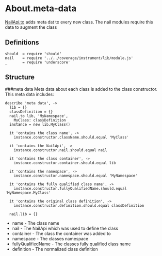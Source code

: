 [glob]: https://npmjs.org/package/glob
[grunt-contrib-coffee]: https://github.com/gruntjs/grunt-contrib-coffee
[grunt-istanbul-coverage]: https://github.com/daniellmb/grunt-istanbul-coverage
[grunt-istanbul]: https://github.com/taichi/grunt-istanbul
[grunt-simple-mocha]: https://github.com/yaymukund/grunt-simple-mocha
[grunt]: http://gruntjs.com/
[mocha]: https://npmjs.org/package/mocha
[should]: https://github.com/visionmedia/should.js
[underscore]: http://underscorejs.org

[About.meta-data]: meta-data.coffee.md
[About.modules]: modules.coffee.md
[NailApi]: ../NailApi.coffee.md
[NailApi.lib]: ../NailApi/lib.coffee.md
[NailApi.modules]: ../NailApi/modules.coffee.md
[NailApi.parent]: ../NailApi/parent.coffee.md
[NailApi.to]: ../NailApi/to.coffee.md
[NailApi.use]: ../NailApi/use.coffee.md

[nail]: https://github.com/noptic/nail
[npm]: https://github.com/noptic/nail

About.meta-data
===============
[NailApi.to] adds meta dat to every new class.
The nail modules require this data to augment the class

Definitions
-----------

    should  = require 'should'
    nail    = require '../../coverage/instrument/lib/module.js'
    _       = require 'underscore'

Structure
---------
###meta data
Meta data about each class is added to the class constructor.
This meta data includes:

    describe 'meta data', ->
      lib = {}
      classDefinition = {}
      nail.to lib, 'MyNamespace',
        MyClass: classDefinition
      instance = new lib.MyClass()

      it 'contains the class name', ->
        instance.constructor.className.should.equal 'MyClass'

      it 'contains the NailApi', ->
        instance.constructor.nail.should.equal nail

      it 'contains the class container', ->
        instance.constructor.container.should.equal lib

      it 'contains the namespace', ->
        instance.constructor.namespace.should.equal 'MyNamespace'

      it 'contains the fully qualified class name', ->
        instance.constructor.fullyQualifiedName.should.equal 'MyNamespace.MyClass'

      it 'contains the original class definition', ->
        instance.constructor.definition.should.equal classDefinition

      nail.lib = {}
      
 - name - The class name
 - nail - The NailApi which was used to define the class
 - container - The class the container was added to
 - namespace - The classes namespace
 - fullyQualifiedName - The classes fully qualified class name
 - definition - The normalized class definition

